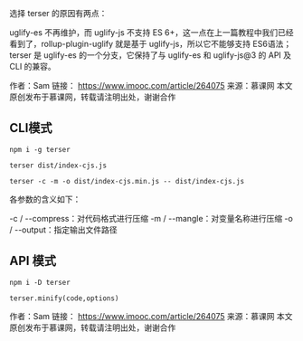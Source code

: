 选择 terser 的原因有两点：

uglify-es 不再维护，而 uglify-js 不支持 ES 6+，这一点在上一篇教程中我们已经看到了，rollup-plugin-uglify 就是基于 uglify-js，所以它不能够支持 ES6语法；
terser 是 uglify-es 的一个分支，它保持了与 uglify-es 和 uglify-js@3 的 API 及 CLI 的兼容。

作者：Sam
链接： https://www.imooc.com/article/264075
来源：慕课网
本文原创发布于慕课网，转载请注明出处，谢谢合作

## CLI模式
```
npm i -g terser

terser dist/index-cjs.js

terser -c -m -o dist/index-cjs.min.js -- dist/index-cjs.js
```
各参数的含义如下：

-c / --compress：对代码格式进行压缩
-m / --mangle：对变量名称进行压缩
-o / --output：指定输出文件路径

## API 模式
```
npm i -D terser

terser.minify(code,options)
```
作者：Sam
链接： https://www.imooc.com/article/264075
来源：慕课网
本文原创发布于慕课网，转载请注明出处，谢谢合作